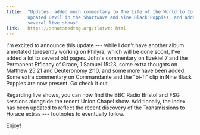 ```yaml
---
title:  "Updates: added much commentary to The Life of the World to Come,
        updated Devil in the Shortwave and Nine Black Poppies, and added
        several live shows"
link:   https://annotatedtmg.org/tlotwtc.html
---
```


I'm excited to announce this update --- while I don't have another album
annotated (presently working on Philyra, which will be done soon), I've
added a lot to several old pages. John's commentary on Ezekiel 7 and the
Permanent Efficacy of Grace, 1 Samuel 15:23, some extra thoughts on
Matthew 25:21 and Deuteronomy 2:10, and some more have been added. Some
extra commentary on Commandante and the "bi-fi" clip in Nine Black Poppies
are now present. Go check it out.

Regarding live shows, you can now find the BBC Radio Bristol and FSG
sessions alongside the recent Union Chapel show. Additionally, the index
has been updated to reflect the recent discovery of the Transmissions to
Horace extras --- footnotes to eventually follow.

Enjoy!
